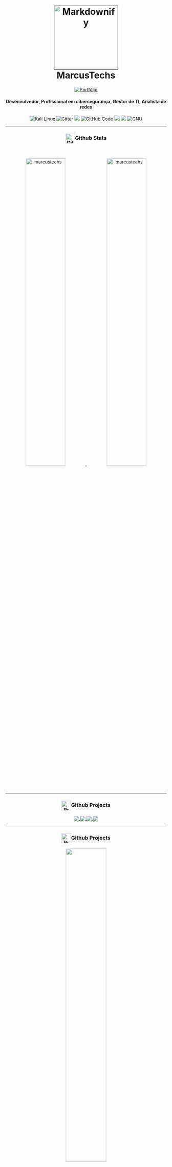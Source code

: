 <!-- Cabeçalho -->


<h1 align="center">
  <br>
  <a href=""><img src="https://github.com/MarcusTechs/MarcusTechs/assets/138902771/635d53ce-c3eb-4d64-8609-a582963a34bc" alt="Markdownify" width="200"></a>
  <br>
  MarcusTechs
  <br>
  
</h1>
<div align="center">
    <a href="https://marcustechs.github.io/portefolio/index.html">
        <img src="https://img.shields.io/badge/Portefólio-1E772C?style=for-the-badge&logo=GitHub" alt="Portfólio">
    </a>
</div>


<h4 align="center"> Desenvolvedor, Profissional em cibersegurança, Gestor de TI, Analista de redes </h4>


<!-- Fim do Cabeçalho -->



<!-- Skills -->

<p align="center">
  
  <img src="https://img.shields.io/badge/Kali%20Linux-557C94?style=for-the-badge&logo=kalilinux&logoColor=white" alt="Kali Linux">
</a>
    <img src="https://img.shields.io/badge/Linux-E34F26?style=for-the-badge&logo=linux&logoColor=black"
         alt="Gitter">
  </a>
      <img src="https://img.shields.io/badge/HTML-239120?style=for-the-badge&logo=html5&logoColor=white">
  </a>
  <img src="https://img.shields.io/badge/GitHub%20Code-181717?style=for-the-badge&logo=github&logoColor=white" alt="GitHub Code">
</a>
    <img src="https://img.shields.io/badge/PHP-777BB4?style=for-the-badge&logo=php&logoColor=white">
  </a>
<img src="https://img.shields.io/badge/Shell_Script-121011?style=for-the-badge&logo=gnu-bash&logoColor=white">
   </a>
   <img src="https://img.shields.io/badge/GNU-A42E2B?style=for-the-badge&logo=gnu&logoColor=white" alt="GNU">

</p>

<!-- Fim das Skills -->
***

<h3 align="center">
  <img src="https://github.com/7oSkaaa/7oSkaaa/blob/main/Images/Statistics.gif?raw=true" alt="Github Stats" width="30px" style="vertical-align: middle;">Github Stats
</h3>
<br/>
<p align="center">
	<a href="https://github.com/Bouaskaoun">
	<img width="49.5%" src="https://github-readme-stats.vercel.app/api?username=marcustechs&show_icons=true" alt="marcustechs">
	<img width="49.5%" src="https://github-readme-streak-stats.herokuapp.com?user=MarcusTechs&locale=pt_BR&card_width=494" alt="marcustechs">
	</a>
	<br/>
</p>
<br/>

***

<h3 align="center">
  <img src="https://github.com/MarcusTechs/MarcusTechs/assets/138902771/643c3e0d-fde9-4580-9146-a0db9b8ba17b" alt="Projetos" width="30px" style="vertical-align: middle;">Github Projects
</h3>
<p align="center">
<a href="https://github.com/marcustechs/Free-way">
 <img align="center" src="https://github-readme-stats.vercel.app/api/pin/?username=MarcusTechs&repo=Free-way&theme=tokyonight" />
  <a href="https://github.com/MarcusTechs/portefolio">
 <img align="center" src="https://github-readme-stats.vercel.app/api/pin/?username=MarcusTechs&repo=portefolio&theme=tokyonight" />
    <a href="https://github.com/MarcusTechs/Calculadora_IP">
 <img align="center" src="https://github-readme-stats.vercel.app/api/pin/?username=MarcusTechs&repo=Calculadora_IP&theme=tokyonight" />
        <a href="https://github.com/MarcusTechs/EzCard2-Traducao">
 <img align="center" src="https://github-readme-stats.vercel.app/api/pin/?username=MarcusTechs&repo=EzCard2-Traducao&theme=tokyonight" />
</a>

***
<h3 align="center">
  <img src="https://github.com/MarcusTechs/MarcusTechs/assets/138902771/4dae6452-6987-4467-8626-33456b9b186c" alt="Projetos" width="30px" style="vertical-align: middle;">Github Projects
</h3>
<div align="center">
  <a href="https://github.com/ryo-ma/github-profile-trophy" title="Go to Source">
    <img align="center" width="50%" src="https://github-profile-trophy.vercel.app/?username=MarcusTechs&row=2&column=3" />
  </a>
</div>

***


<h1 align="center">
  <br>
  <a href="https://www.infotecmg.net/">
    <img src="https://raw.githubusercontent.com/bode327/Bode327/main/.github/workflows/Original%20on%20Transparent(Letter%20White).png" alt="InfoTecMG" width="300">
  </a>
</h1>

